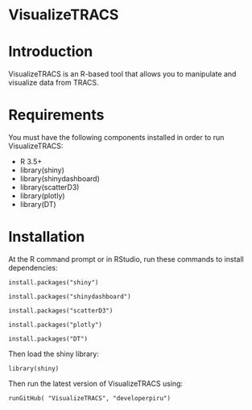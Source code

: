 # VisualizeTRACS

# Introduction
VisualizeTRACS is an R-based tool that allows you to manipulate and visualize data from TRACS. 

# Requirements
You must have the following components installed in order to run VisualizeTRACS:
- R 3.5+	
- library(shiny)
- library(shinydashboard)
- library(scatterD3)
- library(plotly)
- library(DT)

# Installation
At the R command prompt or in RStudio, run these commands to install dependencies:

	install.packages("shiny")

	install.packages("shinydashboard")

	install.packages("scatterD3")

	install.packages("plotly")

	install.packages("DT")


Then load the shiny library:

	library(shiny)

Then run the latest version of VisualizeTRACS using:

	runGitHub( "VisualizeTRACS", "developerpiru")
